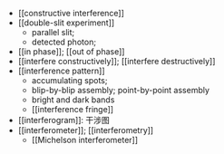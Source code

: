 - [[constructive interference]]
- [[double-slit experiment]]
    - parallel slit;
    - detected photon;
- [[in phase]]; [[out of phase]]
- [[interfere constructively]]; [[interfere destructively]]
- [[interference pattern]]
    - accumulating spots;
    - blip-by-blip assembly; point-by-point assembly
    - bright and dark bands
    - [[interference fringe]]
- [[interferogram]]: 干涉图
- [[interferometer]]; [[interferometry]]
    - [[Michelson interferometer]]
